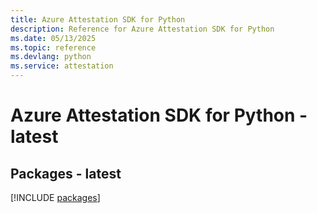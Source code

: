 ```yaml
---
title: Azure Attestation SDK for Python
description: Reference for Azure Attestation SDK for Python
ms.date: 05/13/2025
ms.topic: reference
ms.devlang: python
ms.service: attestation
---
```

# Azure Attestation SDK for Python - latest
## Packages - latest
[!INCLUDE [packages](attestation-index.md)]